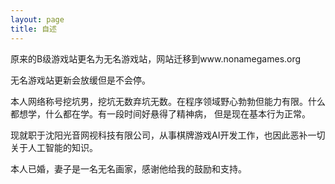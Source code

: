 ```yaml
---
layout: page
title: 自述
---
```


原来的B级游戏站更名为无名游戏站，网站迁移到www.nonamegames.org

无名游戏站更新会放缓但是不会停。

本人网络称号挖坑男，挖坑无数弃坑无数。在程序领域野心勃勃但能力有限。什么都想学，什么都在学。有一段时间好悬得了精神病，
但是现在基本行为正常。

现就职于沈阳光音网视科技有限公司，从事棋牌游戏AI开发工作，也因此恶补一切关于人工智能的知识。

本人已婚，妻子是一名无名画家，感谢他给我的鼓励和支持。
